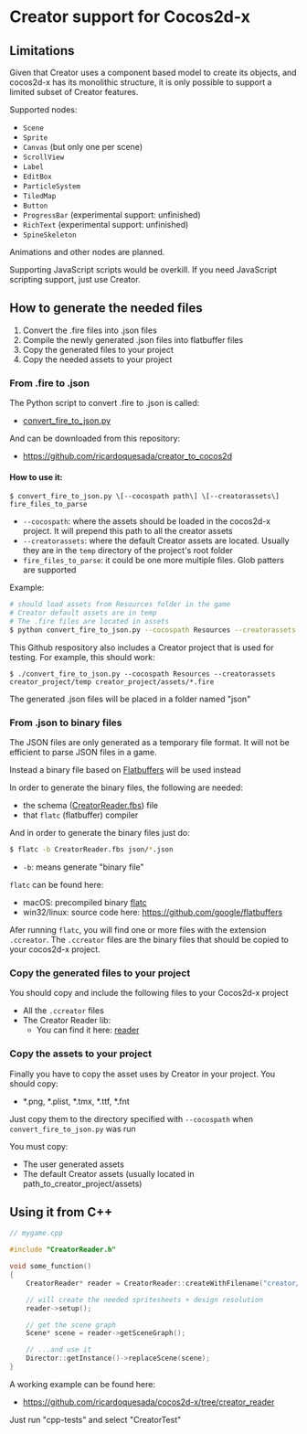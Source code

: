 # Creator support for Cocos2d-x

## Limitations

Given that Creator uses a component based model to create its objects, and
cocos2d-x has its monolithic structure, it is only possible to support a limited
subset of Creator features.

Supported nodes:

* `Scene`
* `Sprite`
* `Canvas` (but only one per scene)
* `ScrollView`
* `Label`
* `EditBox`
* `ParticleSystem`
* `TiledMap`
* `Button`
* `ProgressBar` (experimental support: unfinished)
* `RichText` (experimental support: unfinished)
* `SpineSkeleton`


Animations and other nodes are planned.

Supporting JavaScript scripts would be overkill. If you need JavaScript scripting
support, just use Creator.


## How to generate the needed files


1. Convert the .fire files into .json files
2. Compile the newly generated .json files into flatbuffer files
3. Copy the generated files to your project
4. Copy the needed assets to your project


### From .fire to .json

The Python script to convert .fire to .json is called:

* [convert_fire_to_json.py](https://github.com/ricardoquesada/creator_to_cocos2d/blob/master/convert_fire_to_json.py)

And can be downloaded from this repository:

* https://github.com/ricardoquesada/creator_to_cocos2d


#### How to use it:

`$ convert_fire_to_json.py \[--cocospath path\] \[--creatorassets\] fire_files_to_parse`

* `--cocospath`: where the assets should be loaded in the cocos2d-x project. It will prepend this path to all the creator assets
* `--creatorassets`: where the default Creator assets are located. Usually they are in the `temp` directory of the project's root folder
* `fire_files_to_parse`: it could be one more multiple files. Glob patters are supported

Example:

```sh
# should load assets from Resources folder in the game
# Creator default assets are in temp
# The .fire files are located in assets
$ python convert_fire_to_json.py --cocospath Resources --creatorassets temp assets/*.fire
```

This Github respository also includes a Creator project that is used for testing. For example, this should work:

```
$ ./convert_fire_to_json.py --cocospath Resources --creatorassets creator_project/temp creator_project/assets/*.fire
```

The generated .json files will be placed in a folder named "json"


### From .json to binary files

The JSON files are only generated as a temporary file format. It will not be efficient to parse JSON files
in a game.

Instead a binary file based on [Flatbuffers](https://google.github.io/flatbuffers/) will be used instead

In order to generate the binary files, the following are needed:

* the schema ([CreatorReader.fbs]()) file
* that `flatc` (flatbuffer) compiler

And in order to generate the binary files just do:

```sh
$ flatc -b CreatorReader.fbs json/*.json
```

* `-b`: means generate "binary file"

`flatc` can be found here:

* macOS: precompiled binary [flatc](https://github.com/ricardoquesada/creator_to_cocos2d/raw/master/bin/flatc)
* win32/linux: source code here: https://github.com/google/flatbuffers


Afer running `flatc`, you will find one or more files with the extension `.ccreator`. The `.ccreator` files are the binary files that 
should be copied to your cocos2d-x project.


### Copy the generated files to your project

You should copy and include the following files to your Cocos2d-x project

* All the `.ccreator` files
* The Creator Reader lib:
   * You can find it here: [reader](https://github.com/ricardoquesada/creator_to_cocos2d/tree/master/reader)


### Copy the assets to your project

Finally you have to copy the asset uses by Creator in your project. You should copy:

* *.png, *.plist, *.tmx, *.ttf, *.fnt

Just copy them to the directory specified with `--cocospath` when `convert_fire_to_json.py` was run

You must copy:

* The user generated assets
* The default Creator assets (usually located in path_to_creator_project/assets)


## Using it from C++

```c++
// mygame.cpp

#include "CreatorReader.h"

void some_function()
{
    CreatorReader* reader = CreatorReader::createWithFilename("creator/CreatorSprites.ccreator");

    // will create the needed spritesheets + design resolution
    reader->setup();

    // get the scene graph
    Scene* scene = reader->getSceneGraph();

    // ...and use it
    Director::getInstance()->replaceScene(scene);
}
```


A working example can be found here:

* https://github.com/ricardoquesada/cocos2d-x/tree/creator_reader

Just run "cpp-tests" and select "CreatorTest"
